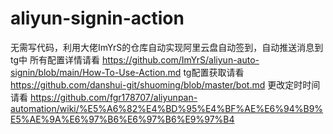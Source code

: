# aliyun-signin-action
无需写代码，利用大佬ImYrS的仓库自动实现阿里云盘自动签到，自动推送消息到tg中
所有配置详情请看 https://github.com/ImYrS/aliyun-auto-signin/blob/main/How-To-Use-Action.md
tg配置获取请看 https://github.com/danshui-git/shuoming/blob/master/bot.md
更改定时时间请看 https://github.com/fgr178707/aliyunpan-automation/wiki/%E5%A6%82%E4%BD%95%E4%BF%AE%E6%94%B9%E5%AE%9A%E6%97%B6%E6%97%B6%E9%97%B4
